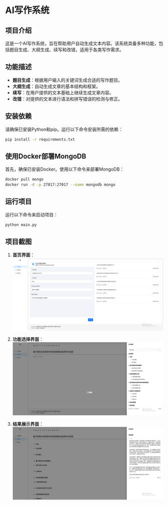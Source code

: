 
# AI写作系统

## 项目介绍

这是一个AI写作系统，旨在帮助用户自动生成文本内容。该系统具备多种功能，包括题目生成、大纲生成、续写和改错，适用于各类写作需求。

## 功能描述

- **题目生成**：根据用户输入的关键词生成合适的写作题目。
- **大纲生成**：自动生成文章的基本结构和框架。
- **续写**：在用户提供的文本基础上继续生成文章内容。
- **改错**：对提供的文本进行语法和拼写错误的检测与修正。

## 安装依赖

请确保已安装Python和pip。运行以下命令安装所需的依赖：

```bash
pip install -r requirements.txt
```

## 使用Docker部署MongoDB

首先，确保已安装Docker。使用以下命令来部署MongoDB：

```bash
docker pull mongo
docker run -d -p 27017:27017 --name mongodb mongo
```

## 运行项目

运行以下命令来启动项目：

```bash
python main.py
```

## 项目截图

1. **首页界面**：
   ![首页界面](img/3a1acf70944822b0f59816547a5584d.png)

2. **功能选择界面**：
   ![功能选择界面](img/2829f53460e3e9d38cef04adb4637c2.png)

3. **结果展示界面**：
   ![结果展示界面](img/c7aaccb0e713bcff6a78ceb88b4f51d.png)


